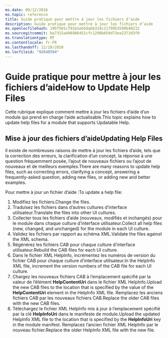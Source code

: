 ```yaml
---
ms.date: 09/12/2016
ms.topic: reference
title: Guide pratique pour mettre à jour les fichiers d’aide
description: Guide pratique pour mettre à jour les fichiers d’aide
ms.openlocfilehash: 19bf501cf91b1eb5dabb334c2179953590b40232
ms.sourcegitcommit: ba7315a496986451cfc1296b659d73ea2373d3f0
ms.translationtype: MT
ms.contentlocale: fr-FR
ms.lasthandoff: 12/10/2020
ms.locfileid: "92649594"
---
```

# <a name="how-to-update-help-files"></a><span data-ttu-id="3883d-103">Guide pratique pour mettre à jour les fichiers d’aide</span><span class="sxs-lookup"><span data-stu-id="3883d-103">How to Update Help Files</span></span>

<span data-ttu-id="3883d-104">Cette rubrique explique comment mettre à jour les fichiers d’aide d’un module qui prend en charge l’aide actualisable.</span><span class="sxs-lookup"><span data-stu-id="3883d-104">This topic explains how to update help files for a module that supports Updatable Help.</span></span>

## <a name="updating-help-files"></a><span data-ttu-id="3883d-105">Mise à jour des fichiers d’aide</span><span class="sxs-lookup"><span data-stu-id="3883d-105">Updating Help Files</span></span>

<span data-ttu-id="3883d-106">Il existe de nombreuses raisons de mettre à jour les fichiers d’aide, tels que la correction des erreurs, la clarification d’un concept, la réponse à une question fréquemment posée, l’ajout de nouveaux fichiers ou l’ajout de nouveaux et de meilleurs exemples.</span><span class="sxs-lookup"><span data-stu-id="3883d-106">There are many reasons to update help files, such as correcting errors, clarifying a concept, answering a frequently-asked question, adding new files, or adding new and better examples.</span></span>

<span data-ttu-id="3883d-107">Pour mettre à jour un fichier d’aide :</span><span class="sxs-lookup"><span data-stu-id="3883d-107">To update a help file:</span></span>

1. <span data-ttu-id="3883d-108">Modifiez les fichiers.</span><span class="sxs-lookup"><span data-stu-id="3883d-108">Change the files.</span></span>
1. <span data-ttu-id="3883d-109">Traduisez les fichiers dans d’autres cultures d’interface utilisateur.</span><span class="sxs-lookup"><span data-stu-id="3883d-109">Translate the files into other UI cultures.</span></span>
1. <span data-ttu-id="3883d-110">Collecter tous les fichiers d’aide (nouveaux, modifiés et inchangés) pour le module dans chaque culture d’interface utilisateur.</span><span class="sxs-lookup"><span data-stu-id="3883d-110">Collect all help files (new, changed, and unchanged) for the module in each UI culture.</span></span>
1. <span data-ttu-id="3883d-111">Validez les fichiers par rapport au schéma XML.</span><span class="sxs-lookup"><span data-stu-id="3883d-111">Validate the files against the XML schema.</span></span>
1. <span data-ttu-id="3883d-112">Régénérez les fichiers CAB pour chaque culture d’interface utilisateur.</span><span class="sxs-lookup"><span data-stu-id="3883d-112">Rebuild the CAB files for each UI culture.</span></span>
1. <span data-ttu-id="3883d-113">Dans le fichier XML HelpInfo, incrémentez les numéros de version du fichier CAB pour chaque culture d’interface utilisateur.</span><span class="sxs-lookup"><span data-stu-id="3883d-113">In the HelpInfo XML file, increment the version numbers of the CAB file for each UI culture.</span></span>
1. <span data-ttu-id="3883d-114">Chargez les nouveaux fichiers CAB à l’emplacement spécifié par la valeur de l’élément **HelpContentUri** dans le fichier XML HelpInfo.</span><span class="sxs-lookup"><span data-stu-id="3883d-114">Upload the new CAB files to the location that is specified by the value of the **HelpContentUri** element in the HelpInfo XML file.</span></span> <span data-ttu-id="3883d-115">Remplacez les anciens fichiers CAB par les nouveaux fichiers CAB.</span><span class="sxs-lookup"><span data-stu-id="3883d-115">Replace the older CAB files with the new CAB files.</span></span>
1. <span data-ttu-id="3883d-116">Téléchargez le fichier XML HelpInfo mis à jour à l’emplacement spécifié par la clé **HelpInfoUri** dans le manifeste de module.</span><span class="sxs-lookup"><span data-stu-id="3883d-116">Upload the updated HelpInfo XML file to the location that is specified by the **HelpInfoUri** key in the module manifest.</span></span> <span data-ttu-id="3883d-117">Remplacez l’ancien fichier XML HelpInfo par le nouveau fichier.</span><span class="sxs-lookup"><span data-stu-id="3883d-117">Replace the older HelpInfo XML file with the new file.</span></span>
